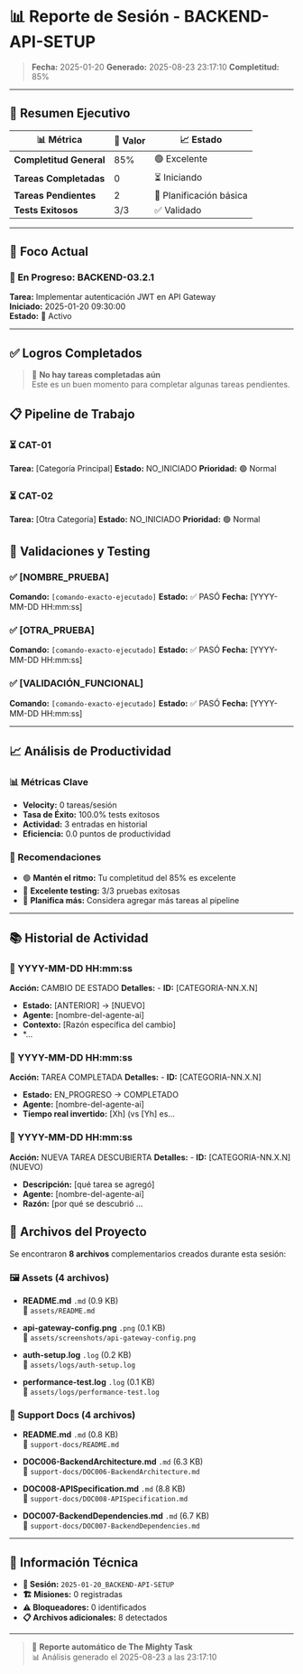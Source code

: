 # 📊 Reporte de Sesión - BACKEND-API-SETUP

> **Fecha:** 2025-01-20
> **Generado:** 2025-08-23 23:17:10
> **Completitud:** 85%

---

## 🎯 **Resumen Ejecutivo**

| 📊 **Métrica** | 🔢 **Valor** | 📈 **Estado** |
|---|---|---|
| **Completitud General** | 85% | 🟢 Excelente |
| **Tareas Completadas** | 0 | ⏳ Iniciando |
| **Tareas Pendientes** | 2 | 📝 Planificación básica |
| **Tests Exitosos** | 3/3 | ✅ Validado |

---

## 🎯 **Foco Actual**

### 🎯 En Progreso: BACKEND-03.2.1

**Tarea:** Implementar autenticación JWT en API Gateway  
**Iniciado:** 2025-01-20 09:30:00  
**Estado:** 🔄 Activo

---

## ✅ **Logros Completados**

> 📝 **No hay tareas completadas aún**  
> Este es un buen momento para completar algunas tareas pendientes.

## 📋 **Pipeline de Trabajo**

### ⏳ CAT-01
**Tarea:** [Categoría Principal]
**Estado:** NO_INICIADO
**Prioridad:** 🟢 Normal

### ⏳ CAT-02
**Tarea:** [Otra Categoría]
**Estado:** NO_INICIADO
**Prioridad:** 🟢 Normal

## 🧪 **Validaciones y Testing**

### ✅ [NOMBRE_PRUEBA]
**Comando:** ``[comando-exacto-ejecutado]``
**Estado:** ✅ PASÓ
**Fecha:** [YYYY-MM-DD HH:mm:ss]

### ✅ [OTRA_PRUEBA]
**Comando:** ``[comando-exacto-ejecutado]``
**Estado:** ✅ PASÓ
**Fecha:** [YYYY-MM-DD HH:mm:ss]

### ✅ [VALIDACIÓN_FUNCIONAL]
**Comando:** ``[comando-exacto-ejecutado]``
**Estado:** ✅ PASÓ
**Fecha:** [YYYY-MM-DD HH:mm:ss]

---

## 📈 **Análisis de Productividad**

### 📊 Métricas Clave
- **Velocity:** 0 tareas/sesión
- **Tasa de Éxito:** 100.0% tests exitosos
- **Actividad:** 3 entradas en historial
- **Eficiencia:** 0.0 puntos de productividad

### 🎯 Recomendaciones
- 🟢 **Mantén el ritmo:** Tu completitud del 85% es excelente
- 🎉 **Excelente testing:** 3/3 pruebas exitosas
- 📝 **Planifica más:** Considera agregar más tareas al pipeline

---

## 📚 **Historial de Actividad**

### 📅 YYYY-MM-DD HH:mm:ss
**Acción:** CAMBIO DE ESTADO
**Detalles:** - **ID:** [CATEGORIA-NN.X.N]
- **Estado:** [ANTERIOR] → [NUEVO]
- **Agente:** [nombre-del-agente-ai]
- **Contexto:** [Razón específica del cambio]
- *...

### 📅 YYYY-MM-DD HH:mm:ss
**Acción:** TAREA COMPLETADA
**Detalles:** - **ID:** [CATEGORIA-NN.X.N]
- **Estado:** EN_PROGRESO → COMPLETADO
- **Agente:** [nombre-del-agente-ai]
- **Tiempo real invertido:** [Xh] (vs [Yh] es...

### 📅 YYYY-MM-DD HH:mm:ss
**Acción:** NUEVA TAREA DESCUBIERTA
**Detalles:** - **ID:** [CATEGORIA-NN.X.N] (NUEVO)
- **Descripción:** [qué tarea se agregó]
- **Agente:** [nombre-del-agente-ai]
- **Razón:** [por qué se descubrió ...

## 📁 **Archivos del Proyecto**

Se encontraron **8 archivos** complementarios creados durante esta sesión:

### 🖼️ Assets (4 archivos)

- **README.md** `.md` (0.9 KB)  
  📍 `assets/README.md`

- **api-gateway-config.png** `.png` (0.1 KB)  
  📍 `assets/screenshots/api-gateway-config.png`

- **auth-setup.log** `.log` (0.2 KB)  
  📍 `assets/logs/auth-setup.log`

- **performance-test.log** `.log` (0.1 KB)  
  📍 `assets/logs/performance-test.log`

### 📄 Support Docs (4 archivos)

- **README.md** `.md` (0.8 KB)  
  📍 `support-docs/README.md`

- **DOC006-BackendArchitecture.md** `.md` (6.3 KB)  
  📍 `support-docs/DOC006-BackendArchitecture.md`

- **DOC008-APISpecification.md** `.md` (8.8 KB)  
  📍 `support-docs/DOC008-APISpecification.md`

- **DOC007-BackendDependencies.md** `.md` (6.7 KB)  
  📍 `support-docs/DOC007-BackendDependencies.md`

---

## 🔧 **Información Técnica**

- **📁 Sesión:** `2025-01-20_BACKEND-API-SETUP`
- **🏗️ Misiones:** 0 registradas
- **⚠️ Bloqueadores:** 0 identificados
- **📋 Archivos adicionales:** 8 detectados

---

> 🤖 **Reporte automático de The Mighty Task**  
> 📊 Análisis generado el 2025-08-23 a las 23:17:10
